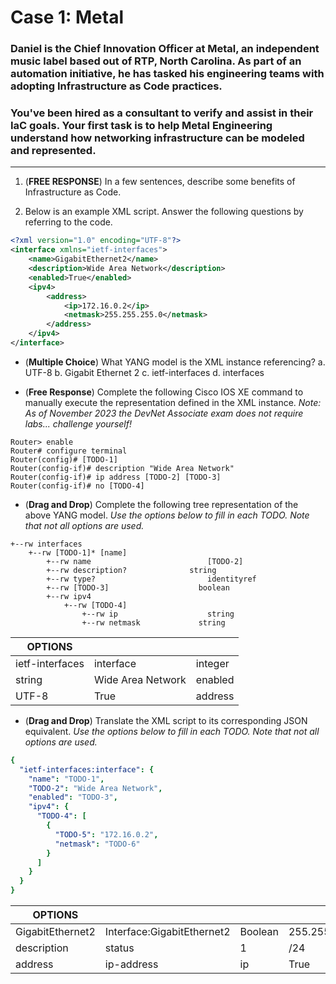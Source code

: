 # Case 1: Metal
### Daniel is the Chief Innovation Officer at Metal, an independent music label based out of RTP, North Carolina. As part of an automation initiative, he has tasked his engineering teams with adopting Infrastructure as Code practices.
### You've been hired as a consultant to verify and assist in their IaC goals. Your first task is to help Metal Engineering understand how networking infrastructure can be modeled and represented. 
---
1. (**FREE RESPONSE**) In a few sentences, describe some benefits of 	Infrastructure as Code.


2. Below is an example XML script. Answer the following questions by referring to the code.
```xml
<?xml version="1.0" encoding="UTF-8"?>
<interface xmlns="ietf-interfaces">
	<name>GigabitEthernet2</name>
	<description>Wide Area Network</description>
	<enabled>True</enabled>
	<ipv4>
		<address>
			<ip>172.16.0.2</ip>
			<netmask>255.255.255.0</netmask>
		</address>
	</ipv4>
</interface>
```

- (**Multiple Choice**) What YANG model is the XML instance referencing?
	a. UTF-8
	b. Gigabit Ethernet 2
	c. ietf-interfaces
	d. interfaces

- (**Free Response**) Complete the following Cisco IOS XE command to manually execute the representation defined in the XML instance. *Note: As of November 2023 the DevNet Associate exam does not require labs... challenge yourself!*
```ios-xe
Router> enable
Router# configure terminal
Router(config)# [TODO-1]
Router(config-if)# description "Wide Area Network"
Router(config-if)# ip address [TODO-2] [TODO-3]
Router(config-if)# no [TODO-4]
```
- (**Drag and Drop**) Complete the following tree representation of the above YANG model. *Use the options below to fill in each TODO. Note that not all options are used.*
```
+--rw interfaces
	+--rw [TODO-1]* [name]
		+--rw name  					    [TODO-2]
		+--rw description?  			string
		+--rw type?  					    identityref
		+--rw [TODO-3]  				  boolean
		+--rw ipv4
			+--rw [TODO-4]
				+--rw ip  				    string
				+--rw netmask 			  string
```
|**OPTIONS** |||
|--|--|--|
| ietf-interfaces | interface  | integer |
| string | Wide Area Network | enabled |
| UTF-8 | True | address |

- (**Drag and Drop**) Translate the XML script to its corresponding JSON equivalent. *Use the options below to fill in each TODO. Note that not all options are used.*
```yaml
{
  "ietf-interfaces:interface": {
    "name": "TODO-1",
    "TODO-2": "Wide Area Network",
    "enabled": "TODO-3",
    "ipv4": {
      "TODO-4": [
        {
          "TODO-5": "172.16.0.2",
          "netmask": "TODO-6"
        }
      ]
    }
  }
}			
```
|**OPTIONS** ||||
|--|--|--|--|
| GigabitEthernet2 | Interface:GigabitEthernet2  | Boolean |255.255.255.0|
| description | status | 1 |/24|
| address | ip-address | ip |True|
